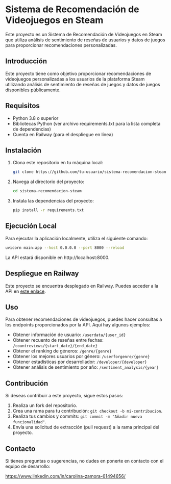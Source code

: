 
# Sistema de Recomendación de Videojuegos en Steam

Este proyecto es un Sistema de Recomendación de Videojuegos en Steam que utiliza análisis de sentimiento de reseñas de usuarios y datos de juegos para proporcionar recomendaciones personalizadas.


## Introducción

Este proyecto tiene como objetivo proporcionar recomendaciones de videojuegos personalizadas a los usuarios de la plataforma Steam utilizando análisis de sentimiento de reseñas de juegos y datos de juegos disponibles públicamente.

## Requisitos

- Python 3.8 o superior
- Bibliotecas Python (ver archivo requirements.txt para la lista completa de dependencias)
- Cuenta en Railway (para el despliegue en línea)

## Instalación

1. Clona este repositorio en tu máquina local:

   ```bash
   git clone https://github.com/tu-usuario/sistema-recomendacion-steam.git
   ```

2. Navega al directorio del proyecto:

   ```bash
   cd sistema-recomendacion-steam
   ```

3. Instala las dependencias del proyecto:

   ```bash
   pip install -r requirements.txt
   ```

## Ejecución Local

Para ejecutar la aplicación localmente, utiliza el siguiente comando:

```bash
uvicorn main:app --host 0.0.0.0 --port 8000 --reload
```

La API estará disponible en http://localhost:8000.

## Despliegue en Railway

Este proyecto se encuentra desplegado en Railway. Puedes acceder a la API en [este enlace](URL_DE_TU_API_EN_RAILWAY).

## Uso

Para obtener recomendaciones de videojuegos, puedes hacer consultas a los endpoints proporcionados por la API. Aquí hay algunos ejemplos:

- Obtener información de usuario: `/userdata/{user_id}`
- Obtener recuento de reseñas entre fechas: `/countreviews/{start_date}/{end_date}`
- Obtener el ranking de géneros: `/genre/{genre}`
- Obtener los mejores usuarios por género: `/userforgenre/{genre}`
- Obtener estadísticas por desarrollador: `/developer/{developer}`
- Obtener análisis de sentimiento por año: `/sentiment_analysis/{year}`


## Contribución

Si deseas contribuir a este proyecto, sigue estos pasos:

1. Realiza un fork del repositorio.
2. Crea una rama para tu contribución: `git checkout -b mi-contribucion`.
3. Realiza tus cambios y commits: `git commit -m "Añadir nueva funcionalidad"`.
4. Envía una solicitud de extracción (pull request) a la rama principal del proyecto.


## Contacto

Si tienes preguntas o sugerencias, no dudes en ponerte en contacto con el equipo de desarrollo:


https://www.linkedin.com/in/carolina-zamora-61494656/


